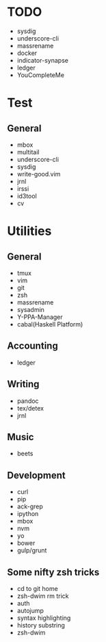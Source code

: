 # TODO
- sysdig
- underscore-cli
- massrename
- docker
- indicator-synapse
- ledger
- YouCompleteMe

# Test
## General
- mbox
- multitail
- underscore-cli
- sysdig
- write-good.vim
- jrnl
- irssi
- id3tool
- cv

# Utilities
## General
- tmux
- vim
- git
- zsh
- massrename
- sysadmin
- Y-PPA-Manager
- cabal(Haskell Platform)

## Accounting
- ledger

## Writing
- pandoc
- tex/detex
- jrnl

## Music
- beets

## Development
- curl
- pip
- ack-grep
- ipython
- mbox
- nvm
- yo
- bower
- gulp/grunt

## Some nifty zsh tricks
- cd to git home
- zsh-dwim rm trick
- auth
- autojump
- syntax highlighting
- history substring
- zsh-dwim
